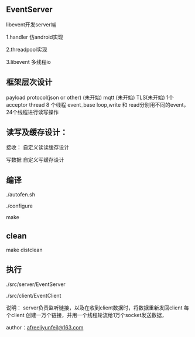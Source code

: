 ## EventServer
libevent开发server端

1.handler 仿android实现

2.threadpool实现

3.libevent 多线程io

## 框架层次设计
payload protocol(json or other) (未开始)
mqtt (未开始)
TLS(未开始)
1个acceptor thread
8 个线程 event_base loop,write 和 read分别用不同的event，
24个线程进行读写操作


## 读写及缓存设计：
接收：
自定义读读缓存设计

写数据
自定义写缓存设计
  
## 编译
./autofen.sh

./configure

make

## clean

make distclean

## 执行
./src/server/EventServer

./src/client/EventClient

说明：
server负责监听链接，以及在收到client数据时，将数据重新发回client
每个client 创建一万个链接，并用一个线程轮流给1万个socket发送数据，

author：afreeliyunfeil@163.com
